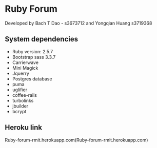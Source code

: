 # Ruby Forum

Developed by Bach T Dao - s3673712 and Yongqian Huang s3719368

## System dependencies
* Ruby version: 2.5.7
* Bootstrap sass 3.3.7
* Carrierwave
* Mini Magick
* Jquerry
* Postgres database
* puma
* uglifier
* coffee-rails
* turbolinks
* jbuilder
* bcrypt
## Heroku link
Ruby-forum-rmit.herokuapp.com(Ruby-forum-rmit.herokuapp.com)
